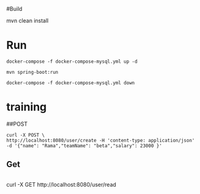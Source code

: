 #Build

mvn clean install

# Run
```
docker-compose -f docker-compose-mysql.yml up -d

mvn spring-boot:run

docker-compose -f docker-compose-mysql.yml down

```

# training
##POST

```
curl -X POST \
http://localhost:8080/user/create -H 'content-type: application/json' -d '{"name": "Rama","teamName": "beta","salary": 23000 }'

```

## Get 

```

```
curl -X GET http://localhost:8080/user/read 
